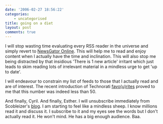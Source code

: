 ```yaml
---
date: '2006-02-27 18:56:22'
categories:
    - uncategorised
title: going on a diet
layout: post
comments: true
---
```

I will stop wasting time evaluating every RSS reader in the universe and
simply revert to [NewsGator
Online](http://www.newsgator.co.uk/ngs/default.aspx). This will help me
to read and enjoy content when I actually have the time and inclination.
This will also stop me being distracted by that insidious 'There is 1
new article' irritant which just leads to skim reading lots of
irrelevant material in a mindless urge to get 'up to date'.

I will endeavour to constrain my list of feeds to those that I actually
read and are of interest. The recent introduction of Technorati
[favo(u)rites](http://technorati.com/faves) proved to me that this
number was indeed less than 50.

And finally, Cyril. And finally, Esther. I will unsubscribe immediately
from Scobleizer's [blog](http://scobleizer.wordpress.com/). I am
starting to feel like a mindless sheep. I know millions read it and
discuss it. I subscribe to it and my eyes see the words but I don't
actually read it. He won't mind. He has a big enough audience. Baa.
